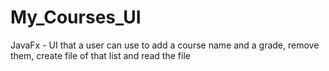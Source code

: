 # My_Courses_UI
JavaFx - UI that a user can use to add a course name and a grade, remove them, create file of that list and read the file
